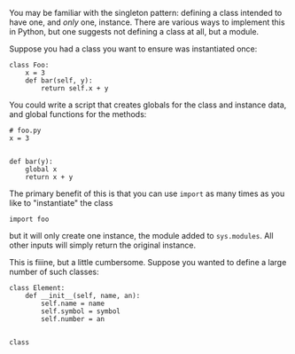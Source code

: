 You may be familiar with the singleton pattern: defining a class intended to
have one, and *only* one, instance. There are various ways to implement
this in Python, but one suggests not defining a class at all, but a module.

Suppose you had a class you want to ensure was instantiated once:

    class Foo:
        x = 3
        def bar(self, y):
            return self.x + y


You could write a script that creates globals for the class and instance data,
and global functions for the methods:

    # foo.py
    x = 3


    def bar(y):
        global x
        return x + y

The primary benefit of this is that you can use `import` as many times as you like to "instantiate" the class

    import foo

but it will only create one instance, the module added to `sys.modules`. All
other inputs will simply return the original instance.

This is fiiine, but a little cumbersome. Suppose you wanted to define a large number of such classes:

    class Element:
        def __init__(self, name, an):
            self.name = name
            self.symbol = symbol
            self.number = an


    class
